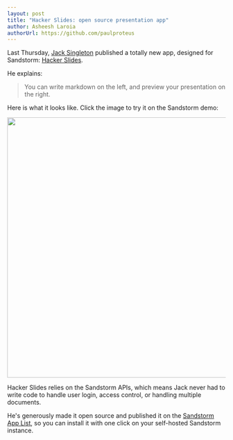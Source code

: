 ```yaml
---
layout: post
title: "Hacker Slides: open source presentation app"
author: Asheesh Laroia
authorUrl: https://github.com/paulproteus
---
```


Last Thursday, [Jack Singleton](https://github.com/jacksingleton) published a
totally new app, designed for Sandstorm:
[Hacker Slides](https://github.com/jacksingleton/hacker-slides).

He explains:

<blockquote style="width: auto;"><p>You can write markdown on the left, and
preview your presentation on the right.</p></blockquote>

Here is what it looks like. Click the image to try it on the Sandstorm demo:

<a href="https://demo.sandstorm.io/appdemo/7qvcjh7gk0rzdx1s3c8gufd288sesf6vvdt297756xcv4q8xxvhh">
<img width="600" src="/hacker-slides.png">
</a>

Hacker Slides relies on the Sandstorm APIs, which means Jack never had to write
code to handle user login, access control, or handling multiple documents.

He's generously made it open source and published it on the
[Sandstorm App List](https://sandstorm.io/apps/), so you can install it with one
click on your self-hosted Sandstorm instance. 
